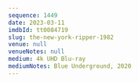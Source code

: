 ```yaml
---
sequence: 1449
date: 2023-03-11
imdbId: tt0084719
slug: the-new-york-ripper-1982
venue: null
venueNotes: null
medium: 4k UHD Blu-ray
mediumNotes: Blue Underground, 2020
---
```


